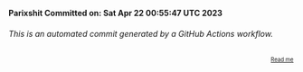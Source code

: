 **Parixshit Committed on: Sat Apr 22 00:55:47 UTC 2023** <!-- 94b3ed6b-8d85-43e8-9f5c-2d1edce1d092 -->

###### This is an automated commit generated by a GitHub Actions workflow.

<div align="right"><sub><sup><a href="https://github.com/Parixshit/AutoCommit.git">Read me</a></sup></sub></div>
